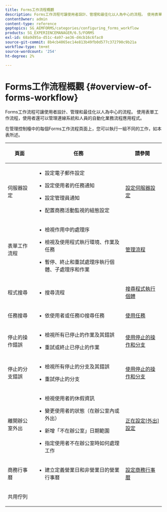 ```yaml
---
title: Forms工作流程概觀
description: Forms工作流程可讓使用者設計、管理和最佳化以人為中心的流程。 使用表單工作流程，使用者還可以管理連線系統和人員的自動化業務流程應用程式。
contentOwner: admin
content-type: reference
geptopics: SG_AEMFORMS/categories/configuring_forms_workflow
products: SG_EXPERIENCEMANAGER/6.5/FORMS
exl-id: 68a9d95a-d51c-4a97-ae36-d4cb16c6fac0
source-git-commit: 8b4cb4065ec14e813b49fb0d577c372790c9b21a
workflow-type: tm+mt
source-wordcount: '254'
ht-degree: 2%

---
```


# Forms工作流程概觀 {#overview-of-forms-workflow}

Forms工作流程可讓使用者設計、管理和最佳化以人為中心的流程。 使用表單工作流程，使用者還可以管理連線系統和人員的自動化業務流程應用程式。

在管理控制檯中的每個Forms工作流程頁面上，您可以執行一組不同的工作，如本表所述。

<table>
 <thead>
  <tr>
   <th><p>頁面</p></th>
   <th><p>任務</p></th>
   <th><p>請參閱</p></th>
  </tr>
 </thead>
 <tbody>
  <tr>
   <td><p>伺服器設定</p></td>
   <td>
    <ul>
     <li><p>設定電子郵件設定</p></li>
     <li><p>設定使用者的任務通知</p></li>
     <li><p>設定管理員通知</p></li>
     <li><p>配置商務活動監視的組態設定 </p></li>
    </ul></td>
   <td><p><a href="/help/forms/using/admin-help/configuring-server-settings.md#configuring-server-settings">設定伺服器設定</a></p></td>
  </tr>
  <tr>
   <td><p>表單工作流程</p></td>
   <td>
    <ul>
     <li><p>檢視作用中的處理序</p></li>
     <li><p>檢視及使用程式執行環境、作業及任務</p></li>
     <li><p>暫停、終止和重試處理序執行個體、子處理序和作業</p></li>
    </ul></td>
   <td><p><a href="/help/forms/using/admin-help/processes.md#managing-processes">管理流程</a></p></td>
  </tr>
  <tr>
   <td><p>程式搜尋</p></td>
   <td>
    <ul>
     <li><p>搜尋流程</p></li>
    </ul></td>
   <td><p><a href="/help/forms/using/admin-help/searching-process-instances.md#searching-for-process-instances">搜尋程式執行個體</a></p></td>
  </tr>
  <tr>
   <td><p>任務搜尋</p></td>
   <td>
    <ul>
     <li><p>依使用者或任務ID搜尋任務</p></li>
    </ul></td>
   <td><p><a href="/help/forms/using/admin-help/tasks.md#working-with-tasks">使用任務</a></p></td>
  </tr>
  <tr>
   <td><p>停止的操作錯誤</p></td>
   <td>
    <ul>
     <li><p>檢視所有已停止的作業及其錯誤</p></li>
     <li><p>重試或終止已停止的作業</p></li>
    </ul></td>
   <td><p><a href="/help/forms/using/admin-help/stalled-operations-branches.md#working-with-stalled-operations-and-branches">使用停止的操作和分支</a></p></td>
  </tr>
  <tr>
   <td><p>停止的分支錯誤</p></td>
   <td>
    <ul>
     <li><p>檢視所有停止的分支及其錯誤</p></li>
     <li><p>重試停止的分支</p></li>
    </ul></td>
   <td><p><a href="/help/forms/using/admin-help/stalled-operations-branches.md#working-with-stalled-operations-and-branches">使用停止的操作和分支</a></p></td>
  </tr>
  <tr>
   <td><p>離開辦公室外出</p></td>
   <td>
    <ul>
     <li><p>檢視使用者的休假資訊</p></li>
     <li><p>變更使用者的狀態（在辦公室內或外出）</p></li>
     <li><p>新增「不在辦公室」日期範圍 </p></li>
     <li><p>指定使用者不在辦公室時如何處理工作</p></li>
    </ul></td>
   <td><p><a href="/help/forms/using/admin-help/configuring-out-office-settings.md#configuring-out-of-office-settings">正在設定[外出]設定</a></p></td>
  </tr>
  <tr>
   <td><p>商務行事曆</p></td>
   <td>
    <ul>
     <li><p>建立定義營業日和非營業日的營業行事曆</p></li>
    </ul></td>
   <td><p><a href="/help/forms/using/admin-help/configuring-business-calendars.md#configuring-business-calendars">設定商務行事曆</a></p></td>
  </tr>
  <tr>
   <td><p>共用佇列</p></td>
   <td><p></p></td>
   <td><p></p></td>
  </tr>
 </tbody>
</table>
